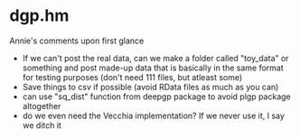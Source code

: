 # dgp.hm

Annie's comments upon first glance

* If we can't post the real data, can we make a folder called "toy_data" or something and post made-up data that is basically in the same format for testing purposes (don't need 111 files, but atleast some)
* Save things to csv if possible (avoid RData files as much as you can)
* can use "sq_dist" function from deepgp package to avoid plgp package altogether
* do we even need the Vecchia implementation?  If we never use it, I say we ditch it